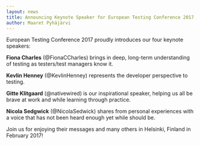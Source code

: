 ```yaml
---
layout: news
title: Announcing Keynote Speaker for European Testing Conference 2017
author: Maaret Pyhäjärvi
---
```


European Testing Conference 2017 proudly introduces our four keynote speakers:

<b>Fiona Charles</b> (@FionaCCharles) brings in deep, long-term understanding of testing as testers/test managers know it.

<b>Kevlin Henney</b> (@KevlinHenney) represents the developer perspective to testing.

<b>Gitte Klitgaard</b> (@nativewired) is our inspirational speaker, helping us all be brave at work and while learning through practice.

<b>Nicola Sedgwick</b> (@NicolaSedwick) shares from personal experiences with a voice that has not been heard enough yet while should be.  

Join us for enjoying their messages and many others in Helsinki, Finland in February 2017! 
